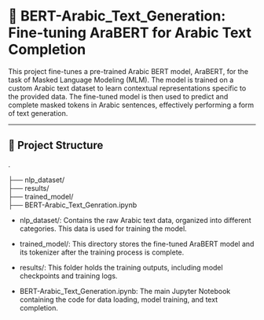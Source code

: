 # 📝 BERT-Arabic_Text_Generation: Fine-tuning AraBERT for Arabic Text Completion

This project fine-tunes a pre-trained Arabic BERT model, AraBERT, for the task of Masked Language Modeling (MLM). The model is trained on a custom Arabic text dataset to learn contextual representations specific to the provided data. The fine-tuned model is then used to predict and complete masked tokens in Arabic sentences, effectively performing a form of text generation.

---

## 📂 Project Structure

.

├── nlp_dataset/                 
├── results/                     
├── trained_model/               
├── BERT-Arabic_Text_Genration.ipynb


- nlp_dataset/: Contains the raw Arabic text data, organized into different categories. This data is used for training the model.

- trained_model/: This directory stores the fine-tuned AraBERT model and its tokenizer after the training process is complete.

- results/: This folder holds the training outputs, including model checkpoints and training logs.

- BERT-Arabic_Text_Generation.ipynb: The main Jupyter Notebook containing the code for data loading, model training, and text completion.
